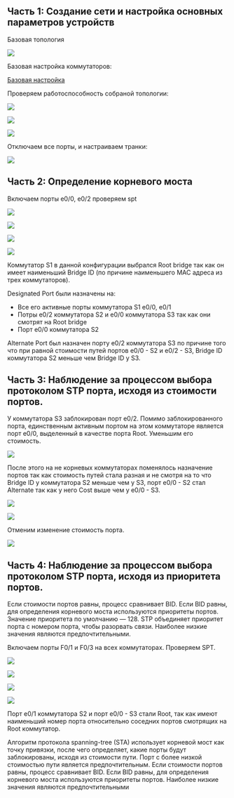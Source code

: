
## Часть 1: Создание сети и настройка основных параметров устройств

Базовая топология

![](picture/topology.jpg)

Базовая настройка коммутаторов:

[Базовая настройка](conspect)

Проверяем работоспособность собраной топологии:


![](picture/ping-S1-S2.jpg)

![](picture/ping-S1-S3.jpg)

![](picture/ping-S2-S3.jpg)

Отключаем все порты, и настраиваем транки:

![](picture/switchport-trunk.jpg)

## Часть 2: Определение корневого моста

Включаем порты e0/0, e0/2 проверяем spt

![](picture/spt-e0_1-e0_3-shutdown.jpg)

![](picture/spt-S1.jpg)

![](picture/spt-S2.jpg)

![](picture/spt-S3.jpg)


Коммутатор S1 в данной конфигурации выбрался Root bridge так как он имеет наименьший Bridge ID (по причине наименьшего MAC адреса из трех коммутаторов).

Designated Port были назначены на:
* Все его активные порты коммутатора S1 e0/0, e0/1
* Потры e0/2 коммутатора S2 и e0/0 коммутатора S3 так как они смотрят на  Root bridge
* Порт e0/0 коммутатора S2 

Alternate Port был назначен порту e0/2 коммутатора S3 по причине того что при равной стоимости путей портов e0/0 - S2 и e0/2 - S3, Bridge ID коммутатора S2 меньше чем Bridge ID у S3.



## Часть 3: Наблюдение за процессом выбора протоколом STP порта, исходя из стоимости портов.


У коммутатора S3 заблокирован порт e0/2. Помимо заблокированного порта, единственным активным портом на этом коммутаторе является порт e0/0, выделенный в качестве порта Root. Уменьшим его стоимость.

![](picture/S3-cost-port-spt.jpg)

После этого на не корневых коммутаторах поменялось назначение портов так как стоимость путей стала разная и не смотря на то что Bridge ID у коммутатора S2 меньше чем у S3, порт e0/0 - S2 стал Alternate так как у него Cost выше чем у e0/0 - S3.


![](picture/spt-S2_2.jpg)

![](picture/spt-S3_2.jpg)

Отменим изменение стоимость порта.

![](picture/S3-no-cost-port-spt.jpg)


## Часть 4:	Наблюдение за процессом выбора протоколом STP порта, исходя из приоритета портов.

Если стоимости портов равны, процесс сравнивает BID. Если BID равны, для определения корневого моста используются приоритеты портов. Значение приоритета по умолчанию — 128. STP объединяет приоритет порта с номером порта, чтобы разорвать связи. Наиболее низкие значения являются предпочтительными.

Включаем порты F0/1 и F0/3 на всех коммутаторах. Проверяем SPT.

![](picture/spt-S1-all-ports.jpg)

![](picture/spt-S2-all-ports.jpg)

![](picture/spt-S3-all-ports.jpg)


![](picture/spt-all.jpg)

Порт e0/1 коммутатора S2 и порт e0/0 - S3 стали Root, так как имеют наименьший номер порта относительно соседних портов смотрящих на Root коммутатор.

Алгоритм протокола spanning-tree (STA) использует корневой мост как точку привязки, после чего определяет, какие порты будут заблокированы, исходя из стоимости пути. Порт с более низкой стоимостью пути является предпочтительным. Если стоимости портов равны, процесс сравнивает BID. Если BID равны, для определения корневого моста используются приоритеты портов. Наиболее низкие значения являются предпочтительными
	














































